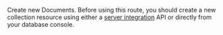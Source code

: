 Create new Documents. Before using this route, you should create a new collection resource using either a [server integration](https://appwrite.io/docs/server/databases#databasesCreateCollection) API or directly from your database console.